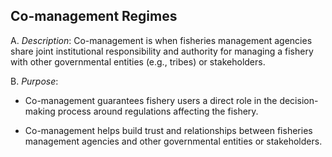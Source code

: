## Co-management Regimes

A.  *Description*: Co-management is when fisheries management agencies
    share joint institutional responsibility and authority for managing
    a fishery with other governmental entities (e.g., tribes)
    or stakeholders.

B.  *Purpose*:

-   Co-management guarantees fishery users a direct role in the
    decision-making process around regulations affecting the fishery.

-   Co-management helps build trust and relationships between fisheries
    management agencies and other governmental entities or stakeholders.
